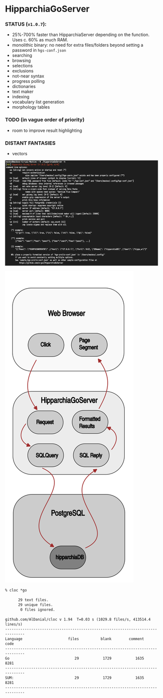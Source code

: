 # HipparchiaGoServer

### STATUS (`v1.0.7`):

* 25%-700% faster than HipparchiaServer depending on the function. Uses c. 60% as much RAM.
* monolithic binary: no need for extra files/folders beyond setting a password in `hgs-conf.json`
* searching
* browsing 
* selections 
* exclusions 
* not-near syntax
* progress polling 
* dictionaries
* text maker
* indexing
* vocabulary list generation
* morphology tables

### TODO (in vague order of priority)

* room to improve result highlighting

### DISTANT FANTASIES
* vectors


![options](gitimg/hgscli.png)

![workflow](gitimg/hipparchia_workflow.svg)

```
% cloc *go

      29 text files.
      29 unique files.                              
       0 files ignored.

github.com/AlDanial/cloc v 1.94  T=0.03 s (1029.8 files/s, 413514.4 lines/s)
-------------------------------------------------------------------------------
Language                     files          blank        comment           code
-------------------------------------------------------------------------------
Go                              29           1729           1635           8281
-------------------------------------------------------------------------------
SUM:                            29           1729           1635           8281
-------------------------------------------------------------------------------

```